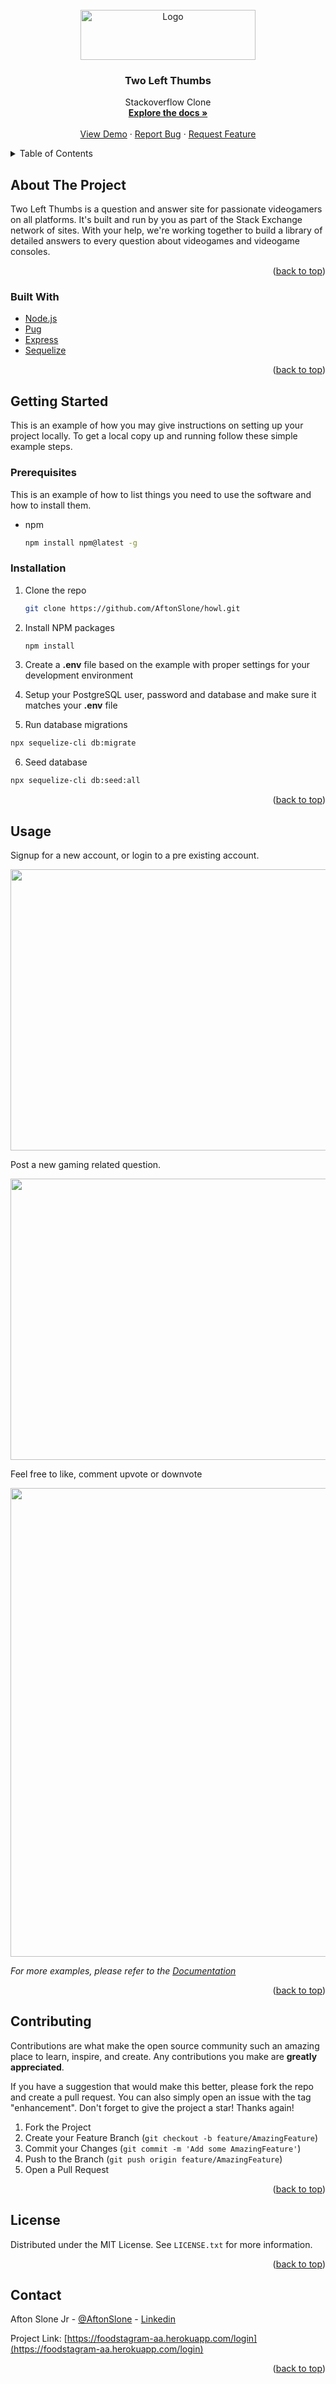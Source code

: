 <div id="top"></div>
<!--
*** Thanks for checking out the Best-README-Template. If you have a suggestion
*** that would make this better, please fork the repo and create a pull request
*** or simply open an issue with the tag "enhancement".
*** Don't forget to give the project a star!
*** Thanks again! Now go create something AMAZING! :D
-->







<!-- PROJECT LOGO -->
<br />
<div align="center">
  <a href="https://github.com/github_username/repo_name">
    <img src="https://i.imgur.com/mCGl69Y.png" alt="Logo" width="280" height="80">
    
  </a>

<h3 align="center">Two Left Thumbs</h3>

  <p align="center">
    Stackoverflow Clone
    <br />
    <a href="https://github.com/CroissantAhhh/TwoLeftThumbs/wiki"><strong>Explore the docs »</strong></a>
    <br />
    <br />
    <a href="https://two-left-thumbs.herokuapp.com/">View Demo</a>
    ·
    <a href="https://github.com/CroissantAhhh/TwoLeftThumbs/issues">Report Bug</a>
    ·
    <a href="https://github.com/CroissantAhhh/TwoLeftThumbs/issues">Request Feature</a>
  </p>
</div>



<!-- TABLE OF CONTENTS -->
<details>
  <summary>Table of Contents</summary>
  <ol>
    <li>
      <a href="#about-the-project">About The Project</a>
      <ul>
        <li><a href="#built-with">Built With</a></li>
      </ul>
    </li>
    <li>
      <a href="#getting-started">Getting Started</a>
      <ul>
        <li><a href="#prerequisites">Prerequisites</a></li>
        <li><a href="#installation">Installation</a></li>
      </ul>
    </li>
    <li><a href="#usage">Usage</a></li>
    <li><a href="#contributing">Contributing</a></li>
    <li><a href="#license">License</a></li>
    <li><a href="#contact">Contact</a></li>
  </ol>
</details>



<!-- ABOUT THE PROJECT -->
## About The Project

Two Left Thumbs is a question and answer site for passionate videogamers on all platforms. It's built and run by you as part of the Stack Exchange network of sites. With your help, we're working together to build a library of detailed answers to every question about videogames and videogame consoles.

<p align="right">(<a href="#top">back to top</a>)</p>



### Built With

* [Node.js](https://nodejs.org/en/)
* [Pug](https://pugjs.org/language/code.html)
* [Express](https://expressjs.com/)
* [Sequelize](https://sequelize.org/)

<p align="right">(<a href="#top">back to top</a>)</p>



<!-- GETTING STARTED -->
## Getting Started

This is an example of how you may give instructions on setting up your project locally.
To get a local copy up and running follow these simple example steps.

### Prerequisites

This is an example of how to list things you need to use the software and how to install them.
* npm
  ```sh
  npm install npm@latest -g
  ```

### Installation


1. Clone the repo
   ```sh
   git clone https://github.com/AftonSlone/howl.git
   ```
   
2. Install NPM packages
   ```sh
   npm install
   ```
   
3. Create a **.env** file based on the example with proper settings for your
   development environment
   
4. Setup your PostgreSQL user, password and database and make sure it matches your **.env** file

5. Run database migrations
  ```sh
  npx sequelize-cli db:migrate
  ```
  
  6. Seed database
  ```sh
  npx sequelize-cli db:seed:all
  ```

<p align="right">(<a href="#top">back to top</a>)</p>




<!-- USAGE EXAMPLES -->
## Usage

Signup for a new account, or login to a pre existing account. 

<img src="https://i.imgur.com/0s4UFvs.png" alt="" width="900" height="450">



Post a new gaming related question.

<img src="https://i.imgur.com/DRHXZQB.png" alt="" width="900" height="450">


Feel free to like, comment upvote or downvote

<img src="https://i.imgur.com/M2NlsQj.png" alt="" width="900" height="750">




_For more examples, please refer to the [Documentation](https://github.com/KristyCS/Foodstagram/wiki)_

<p align="right">(<a href="#top">back to top</a>)</p>







<!-- CONTRIBUTING -->
## Contributing

Contributions are what make the open source community such an amazing place to learn, inspire, and create. Any contributions you make are **greatly appreciated**.

If you have a suggestion that would make this better, please fork the repo and create a pull request. You can also simply open an issue with the tag "enhancement".
Don't forget to give the project a star! Thanks again!

1. Fork the Project
2. Create your Feature Branch (`git checkout -b feature/AmazingFeature`)
3. Commit your Changes (`git commit -m 'Add some AmazingFeature'`)
4. Push to the Branch (`git push origin feature/AmazingFeature`)
5. Open a Pull Request

<p align="right">(<a href="#top">back to top</a>)</p>



<!-- LICENSE -->
## License

Distributed under the MIT License. See `LICENSE.txt` for more information.

<p align="right">(<a href="#top">back to top</a>)</p>



<!-- CONTACT -->
## Contact

Afton Slone Jr - [@AftonSlone](https://twitter.com/AftonSlone) - [Linkedin](https://www.linkedin.com/in/afton-slone/)

Project Link: [https://foodstagram-aa.herokuapp.com/login](https://foodstagram-aa.herokuapp.com/login)

<p align="right">(<a href="#top">back to top</a>)</p>







<!-- MARKDOWN LINKS & IMAGES -->
<!-- https://www.markdownguide.org/basic-syntax/#reference-style-links -->
[contributors-shield]: https://img.shields.io/github/contributors/github_username/repo_name.svg?style=for-the-badge
[contributors-url]: https://github.com/github_username/repo_name/graphs/contributors
[forks-shield]: https://img.shields.io/github/forks/github_username/repo_name.svg?style=for-the-badge
[forks-url]: https://github.com/github_username/repo_name/network/members
[stars-shield]: https://img.shields.io/github/stars/github_username/repo_name.svg?style=for-the-badge
[stars-url]: https://github.com/github_username/repo_name/stargazers
[issues-shield]: https://img.shields.io/github/issues/github_username/repo_name.svg?style=for-the-badge
[issues-url]: https://github.com/github_username/repo_name/issues
[license-shield]: https://img.shields.io/github/license/github_username/repo_name.svg?style=for-the-badge
[license-url]: https://github.com/github_username/repo_name/blob/master/LICENSE.txt
[linkedin-shield]: https://img.shields.io/badge/-LinkedIn-black.svg?style=for-the-badge&logo=linkedin&colorB=555
[linkedin-url]: https://linkedin.com/in/linkedin_username
[product-screenshot]: images/screenshot.png


